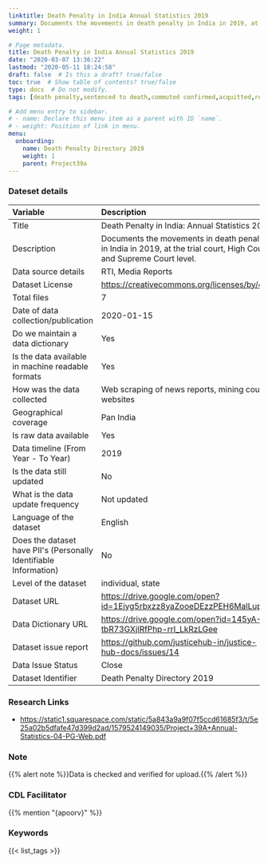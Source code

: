 ```yaml
---
linktitle: Death Penalty in India Annual Statistics 2019
summary: Documents the movements in death penalty in India in 2019, at the trial court, High Court and Supreme Court level.
weight: 1

# Page metadata.
title: Death Penalty in India Annual Statistics 2019
date: "2020-03-07 13:36:22"
lastmod: "2020-05-11 18:24:58"
draft: false  # Is this a draft? true/false
toc: true  # Show table of contents? true/false
type: docs  # Do not modify.
tags: [death penalty,sentenced to death,commuted confirmed,acquitted,remitted]

# Add menu entry to sidebar.
# - name: Declare this menu item as a parent with ID `name`.
# - weight: Position of link in menu.
menu:
  onboarding:
    name: Death Penalty Directory 2019
    weight: 1
    parent: Project39a
---
```

### Dateset details
|Variable                                                          |Description                                                                                                        |
|:-----------------------------------------------------------------|:------------------------------------------------------------------------------------------------------------------|
|Title                                                             |Death Penalty in India: Annual Statistics 2019                                                                     |
|Description                                                       |Documents the movements in death penalty in India in 2019, at the trial court, High Court and Supreme Court level. |
|Data source details                                               |RTI, Media Reports                                                                                                 |
|Dataset License                                                   |https://creativecommons.org/licenses/by/4.0/                                                                       |
|Total files                                                       |7                                                                                                                  |
|Date of data collection/publication                               |2020-01-15                                                                                                         |
|Do we maintain a data dictionary                                  |Yes                                                                                                                |
|Is the data available in machine readable formats                 |Yes                                                                                                                |
|How was the data collected                                        |Web scraping of news reports, mining court websites                                                                |
|Geographical coverage                                             |Pan India                                                                                                          |
|Is raw data available                                             |Yes                                                                                                                |
|Data timeline (From Year - To Year)                               |2019                                                                                                               |
|Is the data still updated                                         |No                                                                                                                 |
|What is the data update frequency                                 |Not updated                                                                                                        |
|Language of the dataset                                           |English                                                                                                            |
|Does the dataset have PII's (Personally Identifiable Information) |No                                                                                                                 |
|Level of the dataset                                              |individual, state                                                                                                  |
|Dataset URL                                                       |https://drive.google.com/open?id=1Ejyg5rbxzz8yaZooeDEzzPEH6MalLup_                                                 |
|Data Dictionary URL                                               |https://drive.google.com/open?id=145yA-tbR73GXjlRfPhp-rrI_LkRzLGee                                                 |
|Dataset issue report                                              |https://github.com/justicehub-in/justice-hub-docs/issues/14                                                        |
|Data Issue Status                                                 |Close                                                                                                              |
|Dataset Identifier                                                |Death Penalty Directory 2019                                                                                       |
### Research Links
* https://static1.squarespace.com/static/5a843a9a9f07f5ccd61685f3/t/5e25a02b5dfafe47d399d2ad/1579524149035/Project+39A+Annual-Statistics-04-PG-Web.pdf
### Note
{{% alert note %}}Data is checked and verified for upload.{{% /alert %}}
### CDL Facilitator
{{% mention "{apoorv}" %}}
### Keywords
{{< list_tags >}}
